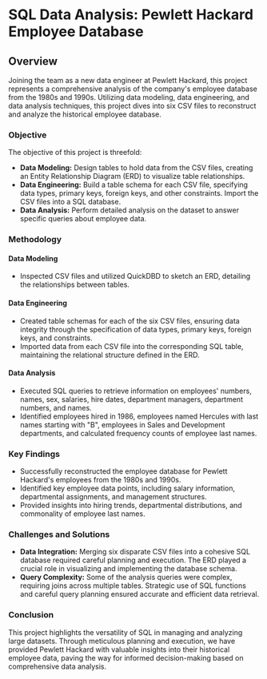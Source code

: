 # SQL Data Analysis: Pewlett Hackard Employee Database

## Overview

Joining the team as a new data engineer at Pewlett Hackard, this project represents a comprehensive analysis of the company's employee database from the 1980s and 1990s. Utilizing data modeling, data engineering, and data analysis techniques, this project dives into six CSV files to reconstruct and analyze the historical employee database.

### Objective

The objective of this project is threefold:
- **Data Modeling:** Design tables to hold data from the CSV files, creating an Entity Relationship Diagram (ERD) to visualize table relationships.
- **Data Engineering:** Build a table schema for each CSV file, specifying data types, primary keys, foreign keys, and other constraints. Import the CSV files into a SQL database.
- **Data Analysis:** Perform detailed analysis on the dataset to answer specific queries about employee data.

### Methodology

#### Data Modeling

- Inspected CSV files and utilized QuickDBD to sketch an ERD, detailing the relationships between tables.

#### Data Engineering

- Created table schemas for each of the six CSV files, ensuring data integrity through the specification of data types, primary keys, foreign keys, and constraints.
- Imported data from each CSV file into the corresponding SQL table, maintaining the relational structure defined in the ERD.

#### Data Analysis

- Executed SQL queries to retrieve information on employees' numbers, names, sex, salaries, hire dates, department managers, department numbers, and names.
- Identified employees hired in 1986, employees named Hercules with last names starting with "B", employees in Sales and Development departments, and calculated frequency counts of employee last names.

### Key Findings

- Successfully reconstructed the employee database for Pewlett Hackard's employees from the 1980s and 1990s.
- Identified key employee data points, including salary information, departmental assignments, and management structures.
- Provided insights into hiring trends, departmental distributions, and commonality of employee last names.

### Challenges and Solutions

- **Data Integration:** Merging six disparate CSV files into a cohesive SQL database required careful planning and execution. The ERD played a crucial role in visualizing and implementing the database schema.
- **Query Complexity:** Some of the analysis queries were complex, requiring joins across multiple tables. Strategic use of SQL functions and careful query planning ensured accurate and efficient data retrieval.

### Conclusion

This project highlights the versatility of SQL in managing and analyzing large datasets. Through meticulous planning and execution, we have provided Pewlett Hackard with valuable insights into their historical employee data, paving the way for informed decision-making based on comprehensive data analysis.
